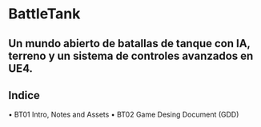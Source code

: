 # BattleTank
Un mundo abierto de batallas de tanque con IA, terreno y un sistema de controles avanzados en UE4.
---
## Indice
• BT01 Intro, Notes and Assets
• BT02 Game Desing Document (GDD)
